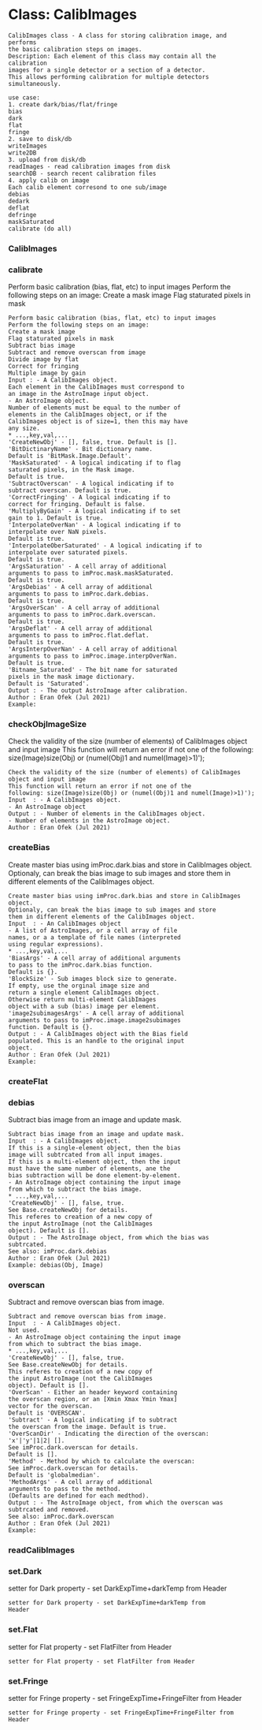 # Class: CalibImages



    
    CalibImages class - A class for storing calibration image, and performs  
    the basic calibration steps on images.  
    Description: Each element of this class may contain all the calibration  
    images for a single detector or a section of a detector.  
    This allows performing calibration for multiple detectors  
    simultaneously.  
      
    use case:  
    1. create dark/bias/flat/fringe  
    bias  
    dark  
    flat  
    fringe  
    2. save to disk/db  
    writeImages  
    write2DB  
    3. upload from disk/db  
    readImages - read calibration images from disk  
    searchDB - search recent calibration files  
    4. apply calib on image  
    Each calib element corresond to one sub/image  
    debias  
    dedark  
    deflat  
    defringe  
    maskSaturated  
    calibrate (do all)  
      
      
### CalibImages




    
      
      
### calibrate

Perform basic calibration (bias, flat, etc) to input images Perform the following steps on an image: Create a mask image Flag staturated pixels in mask


    
    Perform basic calibration (bias, flat, etc) to input images  
    Perform the following steps on an image:  
    Create a mask image  
    Flag staturated pixels in mask  
    Subtract bias image  
    Subtract and remove overscan from image  
    Divide image by flat  
    Correct for fringing  
    Multiple image by gain  
    Input : - A CalibImages object.  
    Each element in the CalibImages must correspond to  
    an image in the AstroImage input object.  
    - An AstroImage object.  
    Number of elements must be equal to the number of  
    elements in the CalibImages object, or if the  
    CalibImages object is of size=1, then this may have  
    any size.  
    * ...,key,val,...  
    'CreateNewObj' - [], false, true. Default is [].  
    'BitDictinaryName' - Bit dictionary name.  
    Default is 'BitMask.Image.Default'.  
    'MaskSaturated' - A logical indicating if to flag  
    saturated pixels, in the Mask image.  
    Default is true.  
    'SubtractOverscan' - A logical indicating if to  
    subtract overscan. Default is true.  
    'CorrectFringing' - A logical indicating if to  
    correct for fringing. Default is false.  
    'MultiplyByGain' - A logical indicating if to set  
    gain to 1. Default is true.  
    'InterpolateOverNan' - A logical indicating if to  
    interpolate over NaN pixels.  
    Default is true.  
    'InterpolateOberSaturated' - A logical indicating if to  
    interpolate over saturated pixels.  
    Default is true.  
    'ArgsSaturation' - A cell array of additional  
    arguments to pass to imProc.mask.maskSaturated.  
    Default is true.  
    'ArgsDebias' - A cell array of additional  
    arguments to pass to imProc.dark.debias.  
    Default is true.  
    'ArgsOverScan' - A cell array of additional  
    arguments to pass to imProc.dark.overscan.  
    Default is true.  
    'ArgsDeflat' - A cell array of additional  
    arguments to pass to imProc.flat.deflat.  
    Default is true.  
    'ArgsInterpOverNan' - A cell array of additional  
    arguments to pass to imProc.image.interpOverNan.  
    Default is true.  
    'Bitname_Saturated' - The bit name for saturated  
    pixels in the mask image dictionary.  
    Default is 'Saturated'.  
    Output : - The output AstroImage after calibration.  
    Author : Eran Ofek (Jul 2021)  
    Example:  
      
### checkObjImageSize

Check the validity of the size (number of elements) of CalibImages object and input image This function will return an error if not one of the following: size(Image)size(Obj) or (numel(Obj)1 and numel(Image)>1)');


    
    Check the validity of the size (number of elements) of CalibImages object and input image  
    This function will return an error if not one of the  
    following: size(Image)size(Obj) or (numel(Obj)1 and numel(Image)>1)');  
    Input  : - A CalibImages object.  
    - An AstroImage object  
    Output : - Number of elements in the CalibImages object.  
    - Number of elements in the AstroImage object.  
    Author : Eran Ofek (Jul 2021)  
      
### createBias

Create master bias using imProc.dark.bias and store in CalibImages object. Optionaly, can break the bias image to sub images and store them in different elements of the CalibImages object.


    
    Create master bias using imProc.dark.bias and store in CalibImages object.  
    Optionaly, can break the bias image to sub images and store  
    them in different elements of the CalibImages object.  
    Input  : - An CalibImages object  
    - A list of AstroImages, or a cell array of file  
    names, or a a template of file names (interpreted  
    using regular expressions).  
    * ...,key,val,...  
    'BiasArgs' - A cell array of additional arguments  
    to pass to the imProc.dark.bias function.  
    Default is {}.  
    'BlockSize' - Sub images block size to generate.  
    If empty, use the orginal image size and  
    return a single element CalibImages object.  
    Otherwise return multi-element CalibImages  
    object with a sub (bias) image per element.  
    'image2subimagesArgs' - A cell array of additional  
    arguments to pass to imProc.image.image2subimages  
    function. Default is {}.  
    Output : - A CalibImages object with the Bias field  
    populated. This is an handle to the original input  
    object.  
    Author : Eran Ofek (Jul 2021)  
    Example:  
      
### createFlat




    
### debias

Subtract bias image from an image and update mask.


    
    Subtract bias image from an image and update mask.  
    Input  : - A CalibImages object.  
    If this is a single-element object, then the bias  
    image will subtrcated from all input images.  
    If this is a multi-element object, then the input  
    must have the same number of elements, ane the  
    bias subtraction will be done element-by-element.  
    - An AstroImage object containing the input image  
    from which to subtract the bias image.  
    * ...,key,val,...  
    'CreateNewObj' - [], false, true.  
    See Base.createNewObj for details.  
    This referes to creation of a new copy of  
    the input AstroImage (not the CalibImages  
    object). Default is [].  
    Output : - The AstroImage object, from which the bias was  
    subtrcated.  
    See also: imProc.dark.debias  
    Author : Eran Ofek (Jul 2021)  
    Example: debias(Obj, Image)  
      
### overscan

Subtract and remove overscan bias from image.


    
    Subtract and remove overscan bias from image.  
    Input  : - A CalibImages object.  
    Not used.  
    - An AstroImage object containing the input image  
    from which to subtract the bias image.  
    * ...,key,val,...  
    'CreateNewObj' - [], false, true.  
    See Base.createNewObj for details.  
    This referes to creation of a new copy of  
    the input AstroImage (not the CalibImages  
    object). Default is [].  
    'OverScan' - Either an header keyword containing  
    the overscan region, or an [Xmin Xmax Ymin Ymax]  
    vector for the overscan.  
    Default is 'OVERSCAN'.  
    'Subtract' - A logical indicating if to subtract  
    the overscan from the image. Default is true.  
    'OverScanDir' - Indicating the direction of the overscan:  
    'x'|'y'|1|2| [].  
    See imProc.dark.overscan for details.  
    Default is [].  
    'Method' - Method by which to calculate the overscan:  
    See imProc.dark.overscan for details.  
    Default is 'globalmedian'.  
    'MethodArgs' - A cell array of additional  
    arguments to pass to the method.  
    (Defaults are defined for each medthod).  
    Output : - The AstroImage object, from which the overscan was  
    subtrcated and removed.  
    See also: imProc.dark.overscan  
    Author : Eran Ofek (Jul 2021)  
    Example:  
      
### readCalibImages




    
### set.Dark

setter for Dark property - set DarkExpTime+darkTemp from Header


    
    setter for Dark property - set DarkExpTime+darkTemp from  
    Header  
      
### set.Flat

setter for Flat property - set FlatFilter from Header


    
    setter for Flat property - set FlatFilter from Header  
      
### set.Fringe

setter for Fringe property - set FringeExpTime+FringeFilter from Header


    
    setter for Fringe property - set FringeExpTime+FringeFilter from  
    Header  
      
